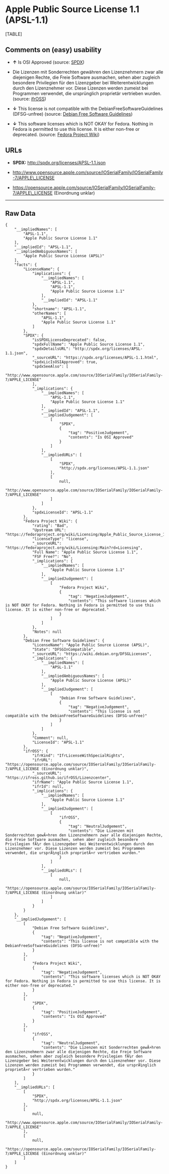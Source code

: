 Apple Public Source License 1.1 (APSL-1.1)
==========================================

[TABLE]

Comments on (easy) usability
----------------------------

-   **↑** Is OSI Approved (source:
    [SPDX](https://spdx.org/licenses/APSL-1.1.html "SPDX"))

-   Die Lizenzen mit Sonderrechten gewähren den Lizenznehmern zwar alle
    diejenigen Rechte, die Freie Software ausmachen, sehen aber zugleich
    besondere Privilegien für den Lizenzgeber bei Weiterentwicklungen
    durch den Lizenznehmer vor. Diese Lizenzen werden zumeist bei
    Programmen verwendet, die ursprünglich proprietär vertrieben wurden.
    (source:
    [ifrOSS](https://ifross.github.io/ifrOSS/Lizenzcenter "ifrOSS"))

-   **↓** This license is not compatible with the
    DebianFreeSoftwareGuidelines (DFSG-unfree) (source: [Debian Free
    Software
    Guidelines](https://wiki.debian.org/DFSGLicenses "Debian Free Software Guidelines"))

-   **↓** This software licenses which is NOT OKAY for Fedora. Nothing
    in Fedora is permitted to use this license. It is either non-free or
    deprecated. (source: [Fedora Project
    Wiki](https://fedoraproject.org/wiki/Licensing:Main?rd=Licensing "Fedora Project Wiki"))

URLs
----

-   **SPDX:** http://spdx.org/licenses/APSL-1.1.json

-   http://www.opensource.apple.com/source/IOSerialFamily/IOSerialFamily-7/APPLE\_LICENSE

-   https://opensource.apple.com/source/IOSerialFamily/IOSerialFamily-7/APPLE\_LICENSE
    (Einordnung unklar)

------------------------------------------------------------------------

Raw Data
--------

    {
        "__impliedNames": [
            "APSL-1.1",
            "Apple Public Source License 1.1"
        ],
        "__impliedId": "APSL-1.1",
        "__impliedAmbiguousNames": [
            "Apple Public Source License (APSL)"
        ],
        "facts": {
            "LicenseName": {
                "implications": {
                    "__impliedNames": [
                        "APSL-1.1",
                        "APSL-1.1",
                        "Apple Public Source License 1.1"
                    ],
                    "__impliedId": "APSL-1.1"
                },
                "shortname": "APSL-1.1",
                "otherNames": [
                    "APSL-1.1",
                    "Apple Public Source License 1.1"
                ]
            },
            "SPDX": {
                "isSPDXLicenseDeprecated": false,
                "spdxFullName": "Apple Public Source License 1.1",
                "spdxDetailsURL": "http://spdx.org/licenses/APSL-1.1.json",
                "_sourceURL": "https://spdx.org/licenses/APSL-1.1.html",
                "spdxLicIsOSIApproved": true,
                "spdxSeeAlso": [
                    "http://www.opensource.apple.com/source/IOSerialFamily/IOSerialFamily-7/APPLE_LICENSE"
                ],
                "_implications": {
                    "__impliedNames": [
                        "APSL-1.1",
                        "Apple Public Source License 1.1"
                    ],
                    "__impliedId": "APSL-1.1",
                    "__impliedJudgement": [
                        [
                            "SPDX",
                            {
                                "tag": "PositiveJudgement",
                                "contents": "Is OSI Approved"
                            }
                        ]
                    ],
                    "__impliedURLs": [
                        [
                            "SPDX",
                            "http://spdx.org/licenses/APSL-1.1.json"
                        ],
                        [
                            null,
                            "http://www.opensource.apple.com/source/IOSerialFamily/IOSerialFamily-7/APPLE_LICENSE"
                        ]
                    ]
                },
                "spdxLicenseId": "APSL-1.1"
            },
            "Fedora Project Wiki": {
                "rating": "Bad",
                "Upstream URL": "https://fedoraproject.org/wiki/Licensing/Apple_Public_Source_License_1.1",
                "licenseType": "license",
                "_sourceURL": "https://fedoraproject.org/wiki/Licensing:Main?rd=Licensing",
                "Full Name": "Apple Public Source License 1.1",
                "FSF Free?": "No",
                "_implications": {
                    "__impliedNames": [
                        "Apple Public Source License 1.1"
                    ],
                    "__impliedJudgement": [
                        [
                            "Fedora Project Wiki",
                            {
                                "tag": "NegativeJudgement",
                                "contents": "This software licenses which is NOT OKAY for Fedora. Nothing in Fedora is permitted to use this license. It is either non-free or deprecated."
                            }
                        ]
                    ]
                },
                "Notes": null
            },
            "Debian Free Software Guidelines": {
                "LicenseName": "Apple Public Source License (APSL)",
                "State": "DFSGInCompatible",
                "_sourceURL": "https://wiki.debian.org/DFSGLicenses",
                "_implications": {
                    "__impliedNames": [
                        "APSL-1.1"
                    ],
                    "__impliedAmbiguousNames": [
                        "Apple Public Source License (APSL)"
                    ],
                    "__impliedJudgement": [
                        [
                            "Debian Free Software Guidelines",
                            {
                                "tag": "NegativeJudgement",
                                "contents": "This license is not compatible with the DebianFreeSoftwareGuidelines (DFSG-unfree)"
                            }
                        ]
                    ]
                },
                "Comment": null,
                "LicenseId": "APSL-1.1"
            },
            "ifrOSS": {
                "ifrKind": "IfrLicenseWithSpecialRights",
                "ifrURL": "https://opensource.apple.com/source/IOSerialFamily/IOSerialFamily-7/APPLE_LICENSE (Einordnung unklar)",
                "_sourceURL": "https://ifross.github.io/ifrOSS/Lizenzcenter",
                "ifrName": "Apple Public Source License 1.1",
                "ifrId": null,
                "_implications": {
                    "__impliedNames": [
                        "Apple Public Source License 1.1"
                    ],
                    "__impliedJudgement": [
                        [
                            "ifrOSS",
                            {
                                "tag": "NeutralJudgement",
                                "contents": "Die Lizenzen mit Sonderrechten gewÃ¤hren den Lizenznehmern zwar alle diejenigen Rechte, die Freie Software ausmachen, sehen aber zugleich besondere Privilegien fÃ¼r den Lizenzgeber bei Weiterentwicklungen durch den Lizenznehmer vor. Diese Lizenzen werden zumeist bei Programmen verwendet, die ursprÃ¼nglich proprietÃ¤r vertrieben wurden."
                            }
                        ]
                    ],
                    "__impliedURLs": [
                        [
                            null,
                            "https://opensource.apple.com/source/IOSerialFamily/IOSerialFamily-7/APPLE_LICENSE (Einordnung unklar)"
                        ]
                    ]
                }
            }
        },
        "__impliedJudgement": [
            [
                "Debian Free Software Guidelines",
                {
                    "tag": "NegativeJudgement",
                    "contents": "This license is not compatible with the DebianFreeSoftwareGuidelines (DFSG-unfree)"
                }
            ],
            [
                "Fedora Project Wiki",
                {
                    "tag": "NegativeJudgement",
                    "contents": "This software licenses which is NOT OKAY for Fedora. Nothing in Fedora is permitted to use this license. It is either non-free or deprecated."
                }
            ],
            [
                "SPDX",
                {
                    "tag": "PositiveJudgement",
                    "contents": "Is OSI Approved"
                }
            ],
            [
                "ifrOSS",
                {
                    "tag": "NeutralJudgement",
                    "contents": "Die Lizenzen mit Sonderrechten gewÃ¤hren den Lizenznehmern zwar alle diejenigen Rechte, die Freie Software ausmachen, sehen aber zugleich besondere Privilegien fÃ¼r den Lizenzgeber bei Weiterentwicklungen durch den Lizenznehmer vor. Diese Lizenzen werden zumeist bei Programmen verwendet, die ursprÃ¼nglich proprietÃ¤r vertrieben wurden."
                }
            ]
        ],
        "__impliedURLs": [
            [
                "SPDX",
                "http://spdx.org/licenses/APSL-1.1.json"
            ],
            [
                null,
                "http://www.opensource.apple.com/source/IOSerialFamily/IOSerialFamily-7/APPLE_LICENSE"
            ],
            [
                null,
                "https://opensource.apple.com/source/IOSerialFamily/IOSerialFamily-7/APPLE_LICENSE (Einordnung unklar)"
            ]
        ]
    }